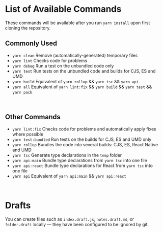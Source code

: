 # List of Available Commands
These commands will be available after you run `yarn install` upon first cloning the repository.

## Commonly Used
* `yarn clean` Remove (automatically-generated) temporary files
* `yarn lint` Checks code for problems
* `yarn debug` Run a test on the unbundled code only
* `yarn test` Run tests on the unbundled code and builds for CJS, ES and UMD
* `yarn build` Equivalent of `yarn rollup` && `yarn tsc` && `yarn api`
* `yarn all` Equivalent of `yarn lint:fix` && `yarn build` && `yarn test` && `yarn pack`

<br/>

## Other Commands
* `yarn lint:fix` Checks code for problems and automatically apply fixes where possible
* `yarn test:bundled` Run tests on the builds for CJS, ES and UMD only
* `yarn rollup` Bundles the code into several builds: CJS, ES, React Native and UMD
* `yarn tsc` Generate type declarations in the `temp` folder
* `yarn api:main` Bundle type declarations from `yarn tsc` into one file
* `yarn api:react` Bundle type declarations for React from `yarn tsc` into one file
* `yarn api` Equivalent of `yarn api:main` && `yarn api:react`

<br/>

# Drafts
You can create files such as `index.draft.js`,  `notes.draft.md`, or `folder.draft` locally — they have been configured to be ignored by git.

<br/>
